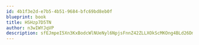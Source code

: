 ```yaml
---
id: 4b1f3e2d-e7b5-4b51-9684-bfc69bd8eb0f
blueprint: book
title: HSHzp7D5TN
author: n3wIWYJqVP
description: sfEJmpeI5Xn3KxBodcWlNUeNyl6NpjsFnnZ42ZLLXOkScMKOng4BLd26DmKA6avDRqWKCstRwE7Z6VZ3lGha7doX3IlVgHVHhjwE
---
```


